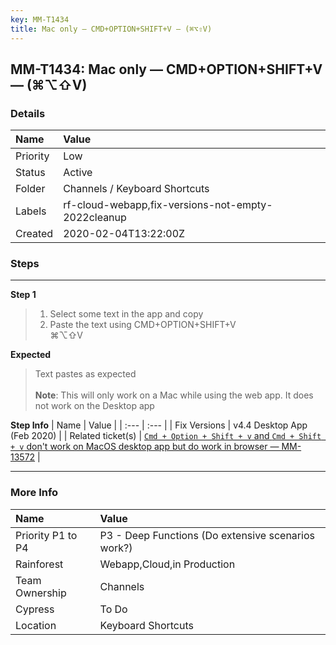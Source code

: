 ```yaml
---
key: MM-T1434
title: Mac only — CMD+OPTION+SHIFT+V — (⌘⌥⇧V)
---
```


## MM-T1434: Mac only — CMD+OPTION+SHIFT+V — (⌘⌥⇧V)

### Details

| Name     | Value                                              |
| :------- | :------------------------------------------------- |
| Priority | Low                                                |
| Status   | Active                                             |
| Folder   | Channels / Keyboard Shortcuts                      |
| Labels   | rf-cloud-webapp,fix-versions-not-empty-2022cleanup |
| Created  | 2020-02-04T13:22:00Z                               |

### Steps

<hr/>

**Step 1**

> <article><ol><li><span data-sheets-userformat='{"2":6723,"3":{"1":0},"4":[null,2,16777215],"9":0,"12":0,"14":[null,2,0],"15":"Arial"}' data-sheets-value='{"1":2,"2":"1. Select some text in the app and copy \n2. Paste the text using CMD+OPTION+SHIFT+V"}'>Select some text in the app and copy</span></li><li><span data-sheets-userformat='{"2":6723,"3":{"1":0},"4":[null,2,16777215],"9":0,"12":0,"14":[null,2,0],"15":"Arial"}' data-sheets-value='{"1":2,"2":"1. Select some text in the app and copy \n2. Paste the text using CMD+OPTION+SHIFT+V"}'>Paste the text using CMD+OPTION+SHIFT+V</span><br><span data-sheets-userformat='{"2":6723,"3":{"1":0},"4":[null,2,16777215],"9":0,"12":0,"14":[null,2,0],"15":"Arial"}' data-sheets-value='{"1":2,"2":"1. Select some text in the app and copy \n2. Paste the text using CMD+OPTION+SHIFT+V"}'>⌘⌥⇧V</span></li></ol></article>

**Expected**

> <article>Text pastes as expected<br><br><strong>Note</strong>: This will only work on a Mac while using the web app. It does not work on the Desktop app</article>

**Step Info**
| Name | Value |
| :--- | :--- |
| Fix Versions | v4.4 Desktop App (Feb 2020) |
| Related ticket(s) | <a href="https://mattermost.atlassian.net/browse/MM-13572" rel="noopener noreferrer" target="_blank"> `Cmd + Option + Shift + v` and `Cmd + Shift + v` don't work on MacOS desktop app but do work in browser — MM-13572</a> |

<hr/>

### More Info

| Name              | Value                                              |
| :---------------- | :------------------------------------------------- |
| Priority P1 to P4 | P3 - Deep Functions (Do extensive scenarios work?) |
| Rainforest        | Webapp,Cloud,in Production                         |
| Team Ownership    | Channels                                           |
| Cypress           | To Do                                              |
| Location          | Keyboard Shortcuts                                 |
